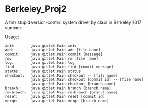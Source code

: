 # Berkeley_Proj2

A tiny stupid version-control system driver by class in Berkeley 2017 summer.

Usage:

    init:       java gitlet.Main init
    add:        java gitlet.Main add [file name]    
    commit:     java gitlet.Main commit [message]    
    rm:         java gitlet.Main rm [file name]
    log:        java gitlet.Main log
    find:       java gitlet.Main find [commit message]
    status:     java gitlet.Main status
    checkout:   java gitlet.Main checkout -- [file name]
                java gitlet.Main checkout [commit id] -- [file name]
                java gitlet.Main checkout [branch name]
    branch:     java gitlet.Main branch [branch name]
    rm-branch:  java gitlet.Main rm-branch [branch name]
    reset:      java gitlet.Main reset [commit id]
    merge:      java gitlet.Main merge [branch name]
